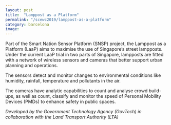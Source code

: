 ```yaml
---
layout: post
title:  "Lamppost as a Platform"
permalink: "/scewc2019/lamppost-as-a-platform"
category: barcelona
image: 
---
```


Part of the Smart Nation Sensor Platform (SNSP) project, the Lamppost as a Platform (LaaP) aims to maximise the use of Singapore’s street lampposts. Under the current LaaP trial in two parts of Singapore, lampposts are fitted with a network of wireless sensors and cameras that better support urban planning and operations.
 
The sensors detect and monitor changes to environmental conditions like humidity, rainfall, temperature and pollutants in the air. 
 
The cameras have analytic capabilities to count and analyse crowd build-ups, as well as count, classify and monitor the speed of Personal Mobility Devices (PMDs) to enhance safety in public spaces.
 
*Developed by the Government Technology Agency (GovTech) in collaboration with the Land Transport Authority (LTA)*
